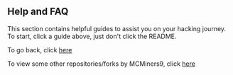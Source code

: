 ## Help and FAQ
This section contains helpful guides to assist you on your hacking journey. To start, click a guide above, just don't click the README.

To go back, click [here](https://github.com/MCMiners9/Splat-AIO)

To view some other repositories/forks by MCMiners9, click [here](https://github.com/MCMiners9)
